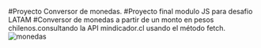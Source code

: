 #Proyecto Conversor de monedas.
#Proyecto final modulo JS para desafio LATAM
#Conversor de monedas a partir de un monto en pesos chilenos.consultando la API mindicador.cl usando el método fetch.
![monedas](https://github.com/EdgardJonh/Proyecto_Conversor_Monedas/assets/49925284/bf867831-0d72-46b5-b5ac-e4ce2e00ae77)
